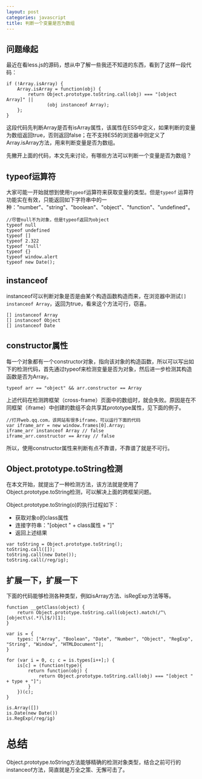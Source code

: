 ```yaml
---
layout: post
categories: javascript
title: 判断一个变量是否为数组
---
```


问题缘起
--------
最近在看less.js的源码，想从中了解一些我还不知道的东西，看到了这样一段代码：

<?prettify lang=javascript linenums=true?>
<pre class="prettyprint"><code>if (!Array.isArray) {
    Array.isArray = function(obj) {
        return Object.prototype.toString.call(obj) === "[object Array]" ||
               (obj instanceof Array);
    };
}
</code></pre>

这段代码先判断Array是否有isArray属性，该属性在ES5中定义，如果判断的变量为数组返回true，否则返回false；在不支持ES5的浏览器中则定义了Array.isArray方法，用来判断变量是否为数组。

先撇开上面的代码，本文先来讨论，有哪些方法可以判断一个变量是否为数组？

typeof运算符
----
大家可能一开始就想到使用`typeof`运算符来获取变量的类型。但是`typeof`
运算符功能实在有效，只能返回如下字符串中的一种："number"、"string"、"boolean"、"object"、"function"、"undefined"。

<?prettify lang=javascript linenums=true?>
<pre class="prettyprint"><code>//尽管null不为对象，但是typeof返回为object
typeof null
typeof undefined
typeof []
typeof 2.322
typeof 'null'
typeof {}
typeof window.alert
typeof new Date();
</code></pre>

instanceof
----
instanceof可以判断对象是否是由某个构造函数构造而来，在浏览器中测试`[] instanceof Array`，返回为true，看来这个方法可行，窃喜。

<?prettify lang=javascript linenums=true?>
<pre class="prettyprint"><code>[] instanceof Array
[] instanceof Object
[] instanceof Date
</code></pre>

constructor属性
----
每一个对象都有一个constructor对象，指向该对象的构造函数，所以可以写出如下的检测代码，首先通过typeof来检测变量是否为对象，然后进一步检测其构造函数是否为Array。

<?prettify lang=javascript linenums=true?>
<pre class="prettyprint"><code>typeof arr == "object" && arr.constructor == Array
</code></pre>

上述代码在检测跨框架（cross-frame）页面中的数组时，就会失败。原因是在不同框架（iframe）中创建的数组不会共享其prototype属性，见下面的例子。

<?prettify lang=javascript linenums=true?>
<pre class="prettyprint"><code>//打开web.qq.com，该网站有很多iframe，可以运行下面的代码
var iframe_arr = new window.frames[0].Array;
iframe_arr instanceof Array // false
iframe_arr.constructor == Array // false
</code></pre>

所以，使用constructor属性来判断有点不靠谱，不靠谱了就是不可行。

Object.prototype.toString检测
-----------------------------
在本文开始，就提出了一种检测方法，该方法就是使用了Object.prototype.toString检测，可以解决上面的跨框架问题。

Object.prototype.toString(o)的执行过程如下：
* 获取对象o的class属性
* 连接字符串："[object " + class属性 + "]"
* 返回上述结果

<?prettify lang=javascript linenums=true?>
<pre class="prettyprint"><code>var toString = Object.prototype.toString();
toString.call([]);
toString.call(new Date());
toString.call(/reg/ig);
</code></pre>

扩展一下，扩展一下
-------------------

下面的代码能够检测各种类型，例如isArray方法、isRegExp方法等等。

<?prettify lang=javascript linenums=true?>
<pre class="prettyprint"><code>function __getClass(object) {
    return Object.prototype.toString.call(object).match(/^\[object\s(.*)\]$/)[1]; 
}

var is = {
    types: ["Array", "Boolean", "Date", "Number", "Object", "RegExp", "String", "Window", "HTMLDocument"];
}

for (var i = 0, c; c = is.types[i++];) {
    is[c] = (function(type){
        return function(obj) {
            return Object.prototype.toString.call(obj) === "[object " + type + "]";
        }
    })(c);
}

is.Array([])
is.Date(new Date())
is.RegExp(/reg/ig)
</code></pre>

总结
==========
Object.prototype.toString方法能够精确的检测对象类型，结合之前可行的instanceof方法，简直就是万全之策、无懈可击了。